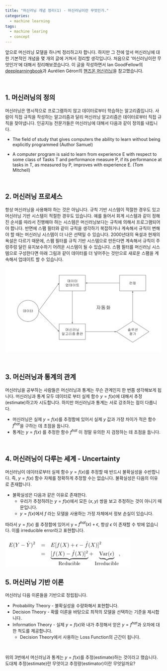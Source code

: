 ```yaml
---
title: "머신러닝 개념 정리(1) - 머신러닝이란 무엇인가."
categories:
  - machine learning 
tags:
  - machine learing
  - concept
---
```


앞으로 머신러닝 모델을 하나씩 정리하고자 합니다. 하지만 그 전에 앞서 머신러닝에 대한 기본적인 개념을 몇 개의 글에 거쳐서 정리할 생각입니다. 처음으로 '머신러닝이란 무엇인가'에 대해서 정리해보겠습니다. 이 글을 작성하면서 Ian GoodFellow의 [deeplearningbook](http://www.deeplearningbook.org/)과 Aurélien Géron의 [핸즈온 머신러닝](https://book.naver.com/bookdb/book_detail.nhn?bid=13541863)을 참고했습니다.

<br/>

## 1. 머신러닝의 정의

머신러닝은 명시적으로 프로그램하지 않고 데이터로부터 학습하는 알고리즘입니다. 사람이 직접 규칙을 작성하는 알고리즘과 달리 머신러닝 알고리즘은 데이터로부터 직접 규칙을 찾아냅니다. 인공지능 전문가들은 머신러닝에 대해서 다음과 같이 정의를 내립니다.

- The field of study that gives computers the ability to learn without being explicitly programmed (Author Samuel)

- A computer program is said to learn from experience E with respect to some class of Tasks T and performance measure P, if its performance at tasks in T, as measured by P,  improves with experience E. (Tom Mitchell)

<br/>

## 2. 머신러닝 프로세스

항상 머신러닝을 사용해야 하는 것은 아닙니다. 규칙 기반 시스템이 적절한 경우도 있고 머신러닝 기반 시스템이 적절한 경우도 있습니다. 예를 들어서 회계 시스템과 같이 정해진 순서를 따라서 진행해야 하는 시스템은 머신러닝보다는 규칙에 의해서 프로그램되어야 합니다. 반면에 스팸 필터와 같이 규칙을 생각하기 복잡하거나 계속해서 규칙이 변해야 할 때는 머신러닝 시스템이 더 나은 선택일 수 있습니다. 2000년대의 욕설과 현재의 욕설은 다르기 때문에, 스팸 필터를 규칙 기반 시스템으로 만든다면 계속해서 규칙이 주렁주렁 달린 유지보수하기 어려운 시스템이 될 수 있습니다. 스팸 필터를 머신러닝 시스템으로 구성한다면 아래 그림과 같이 데이터를 더 넣어주는 것만으로 새로운 스팸을 계속해서 업데이트 할 수 있습니다.

![](/assets/images/machine-learning/machine-learning-2.png)

<br/>

## 3. 머신러닝과 통계의 관계

머신러닝을 공부하는 사람들은 머신러닝과 통계는 무슨 관계인지 한 번쯤 생각해보게 됩니다. 머신러닝과 통계 모두 데이터로 부터 실제 함수 $y=f(x)$에 대해서 추정(estimate)하고자 시도합니다. 하지만 머신러닝과 통계는 서로 강조하는 점이 다릅니다. 

- 머신러닝은 실제 $y = f(x)$를 추정함에 있어서 실제 $y$ 값과 가장 차이가 적은 함수 $f^{hat}$을 구하는 데 초점을 둡니다. 
- 통계는 $y = f(x)$ 를 추정한 함수 $f^{hat}$ 이 정말 유의한 지 검정하는 데 초점을 둡니다. 

<br/>

## 4. 머신러닝이 다루는 세계 - Uncertainty

머신러닝이 데이터로부터 실제 함수 $y=f(x)$를 추정할 때 반드시 불확실성을 수반합니다. 즉, $y=f(x)$ 함수 자체를 정확하게 추정할 수는 없습니다. 불확실성은 다음의 이유로 존재합니다.

- 불확실성은 다음과 같은 이유로 존재한다.
  - 우리가 추정하려는 $y = f(x)$에서 모든 $(x, y)$ 쌍을 보고 추정하는 것이 아니기 때문입니다. 
  - $y = f(x)$에서 $f$ 라는 모델을 사용하는 가정 자체에서 정보 손실이 있습니다.

따라서 $y = f(x)$ 를 추정함에 있어서 y = $f^{hat}(x) + \epsilon$, 항상 $\epsilon$ 이 존재할 수 밖에 없습니다. 이를 irreducible error라고 표현합니다.

<p align="center">

![img](/assets/images/machine-learning/machine-learning-1.png)

</p>

## 5. 머신러닝 기반 이론

머신러닝 다음 이론들을 기반으로 정립됩니다.

- Probability Theory - 불확실성을 수량화해서 표현합니다.
- Decision Theory - 확률 이론을 바탕으로 최적의 모델을 선택하는 기준을 제시합니다. 
- Information Theory - 실제 $y = f(x)$와 내가 추정해서 얻은 $y = f^{hat}$과 오차에 대한 척도를 제공합니다.
  - Decision Theory에서 사용하는 Loss Function의 근간이 됩니다.

<br/>

위의 3번에서 머신러닝과 통계는 $y = f(x)$를 추정(estimate)하는 것이라고 했습니다. 도대체 추정(estimate)란 무엇이고 추정량(estimator)이란 무엇일까요?

